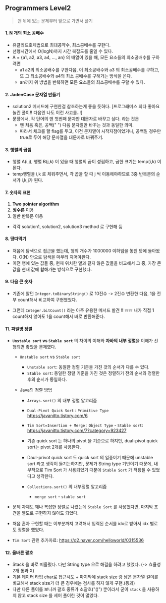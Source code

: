 ## Programmers Level2

> 맨 뒤에 있는 문제부터 앞으로 가면서 풀기

#### 1. N 개의 최소 공배수

* 유클리드호제법으로 최대공약수, 최소공배수를 구한다.
* 선형시간에서 O(logN)까지 시간 복잡도를 줄일 수 있다.
* A = {a1, a2, a3, a4, ..., an} 의 배열이 있을 때, 모든 요소들의 최소공배수를 구하려면
  * a1 a2의 최소공배수를 구한다음, 이 최소공배수와 a3 의 최소공배수를 구하고, 또 그 최소공배수와 a4의 최소 공배수를 구해가는 방식을 쓴다.
  * an까지 위 방법을 반복하면 모든 요소들의 최소공배수를 구할 수 있다.



#### 2. JadenCase 문자열 만들기

* solution2 메서드에 구현한걸 참조하는게 좋을 듯하다. [프로그래머스 최다 좋아요 눌린 풀이!! 다음엔 나도 이런 사고를..!]
* 문장에서, 각 단어의 맨 첫번째 문자만 대문자로 바꾸고 싶다. 라는 것은
  * 맨 처음 혹은, 공백(" ") 다음 문자열만 바꾸는 것과 동일한 의미.
  * 따라서 체크를 할 flag를 두고, 이전 문자열이 시작지점이었거나, 공백일 경우만 true로 두어 해당 문자열을 대문자로 바꿔주기.



#### 3. 행렬의 곱셈

* 행렬 A(i,j), 행렬 B(j,k) 이 있을 때 행렬의 곱이 성립하고, 곱한 크기는 temp(i,k) 이 된다. 
* temp행렬을 i,k 로 체워주면서, 각 곱을 할 때 j 씩 이동해야하므로 3중 반복문의 순서가 i,k,j가 된다.



#### 7. 숫자의 표현

1. **Two pointer algorithm**	
2. **정수론** 이용
3. 일반 반복문 이용

* 각각 solution1, solution2, solution3 method 로 구현해 둠



#### 8. 땅따먹기

* 처음에 탐색으로 접근을 했는데, 행의 개수가 1000000 이하임을 놓친 탓에 돌아왔다. O(N) 안으로 탐색을 마무리 지어야한다.
* 이전 행에 있는 값들 중, 현재 위치한 열과 같지 않은 값들을 비교해서 그 중, 가장 큰 값을 현재 값에 합해가는 방식으로 구현했다.



#### 9. 다음 큰 숫자

* 기존에 알던 `Integer.toBinaryString()` 로 10진수 -> 2진수 변환한 다음, 1을 전부 count해서 비교하여 구현했었다.

* 그런데 `Integer.bitCount()` 라는 아주 유용한 메서드 발견 !! ㅠㅠ 내가 직접 1 count하지 않아도 1을 count해서 바로 반환해준다.






#### 11. 파일명 정렬

* **`Unstable sort` vs `Stable sort`** 의 차이의 이해와 **자바의 내부 정렬**을 이해가 선행되면 좋았을 문제였다.

  * `Unstable sort` vs `Stable sort` 

    * `Unstable sort`: 동일한 정렬 기준을 가진 것의 순서가 다를 수 있다.
    * `Stable sort`: 동일한 정렬 기준을 가진 것은 정렬하기 전의 순서와 정렬한 후의 순서가 동일하다.

  * Java의 정렬 방법

    *  `Arrays.sort()` 의 내부 정렬 알고리즘

      * `Dual-Pivot Quick Sort` :  `Primitive Type`  https://javanitto.tistory.com/6
      * `Tim Sort=Insertion + Merge` : `Object Type` - `Stable sort`: https://javanitto.tistory.com/7?category=923427

      * 기존 quick sort 는 하나의 pivot 을 기준으로 하지만, dual-pivot quick sort는 pivot 2개를 사용한다.
      * Daul-privot quick sort 도 quick sort 의 일종이기 때문에 unstable sort 라고 생각이 들기는하지만, 문제가 String type 기반이기 때문에, 내부적으로 Tim Sort 가 사용되었기 때문에 `Stable Sort` 가 적용될 수 있었다고 생각한다.

    * `Collections.sort()` 의 내부정렬 알고리즘

      * `merge sort` - `stable sort`

* 문제 자체도 꽤나 복잡한 정렬로 나왔는데 `Stable Sort` 를 사용했다면, 마지막 조건을 별도로 구현하지 않아도 되었다.
* 처음 혼자 구현할 때는 이부분까지 고려해서 입력된 순서를 idx로 받아서 idx 별로도 정렬을 했었다.
* `Tim Sort` 관련 추가자료: https://d2.naver.com/helloworld/0315536



#### 12. 올바른 괄호

* Stack 을 바로 떠올렸다. 다만 String type 으로 해결을 하려고 했었다. (-> 효율성 2개 통과 X)
* 기본 데이터 타입 char로 접근시도 + 마지막에 stack size 랑 남은 문자열 길이를 비교해서 stack size가 더 큰 경우에는 검사를 하지 않게 구현.(통과)
* 다만 다른 풀이를 보니까 괄호 종류가 소괄호("()") 뿐이라서 굳이 `stack` 을 사용하지 않고 stack size 를 세어 풀이한 것이 많았다. 








